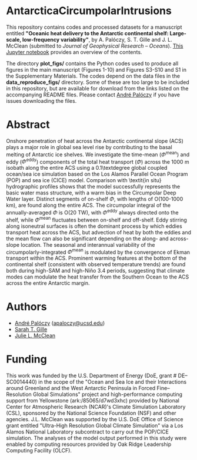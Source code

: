 # AntarcticaCircumpolarIntrusions
This repository contains codes and processed datasets for a manuscript entitled **"Oceanic heat delivery to the Antarctic continental shelf: Large-scale, low-frequency variability"**, by A. Palóczy, S. T. Gille and J. L. McClean (submitted to *Journal of Geophysical Research – Oceans*). [This Jupyter notebook](http://nbviewer.jupyter.org/github/apaloczy/AntarcticaCircumpolarIntrusions/blob/master/index.ipynb) provides an overview of the contents.

The directory **plot_figs/** contains the Python codes used to produce all figures in the main manuscript (Figures 1-10) and Figures S3-S10 and S1 in the Supplementary Materials. The codes depend on the data files in the **data_reproduce_figs/** directory. Some of these are too large to be included in this repository, but are available for download from the links listed on the accompanying README files. Please contact [André Palóczy](mailto:apaloczy@ucsd.edu) if you have issues downloading the files.

# Abstract
Onshore penetration of heat across the Antarctic continental slope (ACS) plays a major role in global sea level rise by contributing to the basal melting of Antarctic ice shelves. We investigate the time-mean ($\Phi^\text{mean}$) and eddy ($\Phi^\text{eddy}$) components of the total heat transport ($\Phi$) across the 1000 m isobath along the entire ACS using a 0.1\textdegree global coupled ocean/sea ice simulation based on the Los Alamos Parallel Ocean Program (POP) and sea ice (CICE) model. Comparison with \textit{in situ} hydrographic profiles shows that the model successfully represents the basic water mass structure, with a warm bias in the Circumpolar Deep Water layer. Distinct segments of on-shelf $\Phi$, with lengths of O(100-1000 km), are found along the entire ACS. The circumpolar integral of the annually-averaged $\Phi$ is O(20 TW), with $\Phi^\text{eddy}$ always directed onto the shelf, while $\Phi^\text{mean}$ fluctuates between on-shelf and off-shelf. Eddy stirring along isoneutral surfaces is often the dominant process by which eddies transport heat across the ACS, but advection of heat by both the eddies and the mean flow can also be significant depending on the along- and across-slope location. The seasonal and interannual variability of the circumpolarly-integrated $\Phi^\text{mean}$ is modulated by the convergence of Ekman transport within the ACS. Prominent warming features at the bottom of the continental shelf (consistent with observed temperature trends) are found both during high-SAM and high-Niño 3.4 periods, suggesting that climate modes can modulate the heat transfer from the Southern Ocean to the ACS across the entire Antarctic margin.

# Authors
* [André Palóczy](http://scrippsscholars.ucsd.edu/apaloczy) (<apaloczy@ucsd.edu>)
* [Sarah T. Gille](http://scrippsscholars.ucsd.edu/sgille)
* [Julie L. McClean](http://scrippsscholars.ucsd.edu/jmcclean)

# Funding
This work was funded by the U.S. Department of Energy (DoE, grant \# DE–SC0014440) in the scope of the "Ocean and Sea Ice and their Interactions around Greenland and the West Antarctic Peninsula in Forced Fine–Resolution Global Simulations" project and high-performance computing support from Yellowstone (ark:/85065/d7wd3xhc) provided by National Center for Atmospheric Research (NCAR)'s Climate Simulation Laboratory (CSL), sponsored by the National Science Foundation (NSF) and other agencies. J.L. McClean was supported by the U.S. DoE Office of Science grant entitled "Ultra-High Resolution Global Climate Simulation" via a Los Alamos National Laboratory subcontract to carry out the POP/CICE simulation. The analyses of the model output performed in this study were enabled by computing resources provided by Oak Ridge Leadership Computing Facility (OLCF).
